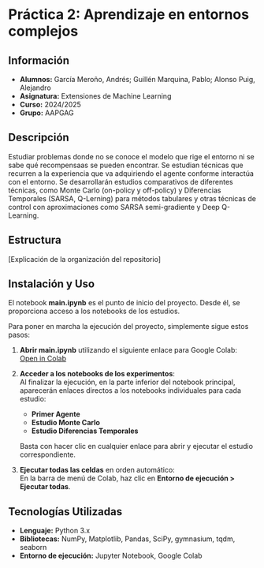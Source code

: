 # Práctica 2: Aprendizaje en entornos complejos
## Información
- **Alumnos:** García Meroño, Andrés; Guillén Marquina, Pablo; Alonso Puig, Alejandro
- **Asignatura:** Extensiones de Machine Learning
- **Curso:** 2024/2025
- **Grupo:** AAPGAG
## Descripción
Estudiar problemas donde no se conoce el modelo que rige el entorno ni se sabe qué recompensaas se pueden encontrar.
Se estudian técnicas que recurren a la experiencia que va adquiriendo el agente conforme interactúa con el entorno.
Se desarrollarán estudios comparativos de diferentes técnicas, como Monte Carlo (on-policy y off-policy) y Diferencias Temporales (SARSA, Q-Lerning) para métodos tabulares
y otras técnicas de control con aproximaciones como SARSA semi-gradiente y Deep Q-Learning.

## Estructura
[Explicación de la organización del repositorio]

## Instalación y Uso
El notebook **main.ipynb** es el punto de inicio del proyecto. Desde él, se proporciona acceso a los notebooks de los estudios.  

Para poner en marcha la ejecución del proyecto, simplemente sigue estos pasos:  

1. **Abrir main.ipynb** utilizando el siguiente enlace para Google Colab: [Open in Colab](https://colab.research.google.com/github/aalonsopuig/RL_AAPGAG/blob/main/main.ipynb) 

2. **Acceder a los notebooks de los experimentos**:  
   Al finalizar la ejecución, en la parte inferior del notebook principal, aparecerán enlaces directos a los notebooks individuales para cada estudio:  
     - **Primer Agente**  
     - **Estudio Monte Carlo**  
     - **Estudio Diferencias Temporales**
       
   Basta con hacer clic en cualquier enlace para abrir y ejecutar el estudio correspondiente.

3. **Ejecutar todas las celdas** en orden automático:  
   En la barra de menú de Colab, haz clic en **Entorno de ejecución > Ejecutar todas**.  
    

## Tecnologías Utilizadas  
- **Lenguaje:** Python 3.x  
- **Bibliotecas:** NumPy, Matplotlib, Pandas, SciPy, gymnasium, tqdm, seaborn  
- **Entorno de ejecución:** Jupyter Notebook, Google Colab 
